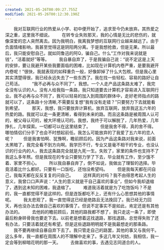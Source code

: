 ```yaml
---
created: 2021-05-26T00:09:27.755Z
modified: 2021-05-26T00:12:30.190Z
---
```

　　我对互联网行业的热爱从小学、初中便开始了，追求至今仍未放弃。其热爱之深之重，这里我不细说。
　　在转专业失败那天，我的心情是无比的悲伤的，就像深爱的恋人突然离去。因为我明白，我离我梦想的互联网行业越来越远了。由于负面情绪影响，我甚至觉得这是阴阳两分离。于是我想抢救，但是无果。所以最后，我只能安慰自己，就如同鲁迅的阿Q，骗自己。什么“工作对我来说就是钱”，“活着就好”等等。
　　我自暴自弃了，于是我骗自己说：“说不定这是上天的安排，要让我避开某些我要面临的困难，比如现在计算机内卷严重，是要我避开内卷呢！”很快，我就表现的如释重负一般，好像卸掉了什么大包袱。但是我心里其实清楚得很，我已经永远失去了一些东西了。我在找一些轻松、容易的路好让自己苟活。
　　“我不必再与众不同了”，我想。一个人走产品这条路太难了，我完全没有认识的人。没有人给我指一条路，我只知道要去计算机才容易进入互联网行业。我不必再与众不同了，我可以轻易的加入到周围的群体中，走好老师指点的路就可以了，这条路十分清晰,不需要反复想“我有没有走错？”只要努力下去就能看到希望。
　　那天，我想，我只要放弃计算机，放弃互联网，放弃我这五六年的热爱的路。我就可以走一条更清晰，看得到未来的路。而且这条路是被周围人认可的，被父母认可的，被大环境认可的。我想，我终于可以解脱了，几年热爱，几年挣扎，几年探索。一切都可以在这里结束了。
　　但是我舍不得，真的舍不得。哪怕情侣们分手了也会不时想起前任。我怎么可能放弃的了我爱了五六年的恋人呢？
　　但是我害怕啊、犹豫啊，瞻前顾后的。因为产品这条路对我来说，前面太黑暗了，我完全看不到方向啊。我学历不行，专业又是毫不相干的专业，也没认识的行业内的人，我去这条路完全就是九死一生。失败了，家里的条件也支持不了我这么多年熬。但是我现在的专业只要努力学了下去，毕业就有工作，至少饿不着、家里不担心。
　　所以我自暴自弃了，倒不如说，我做出了理智的选择。毕竟活着比什么都好。只要有一口饭吃，还怕没希望吗。
　　但是我每天都在问自己，我每天都在反反复复的问自己。
　　这样真的对吗？我不由得思考起人生的意义，我曾口口声声说：“人生的意义就是干自己喜欢的事业”，但如今我却退缩了，遇到这未知的困难，我退缩了。
　　难道我活着就是为了吃饱饭吗？不是的，我一直都觉得不是这样的。但是连饭都吃不上，还有什么心思想其他的事情呢。
　　我太悲观了，我一直觉得这已经是绝路且无法挽回了。我已经无力回天，再也没办法去做自己喜欢的事情了。但说不定事实不是如此，肯定还是有其他办法的。
　　去他妈的瞻前顾后，其他的路我都不想了，我只走这一条了，即使最后粉身碎骨我也要走下去。以前老是想着这找退路，那找退路，总觉得失败了还有办法，只要活着就还有希望。但是这些退路明明就不是我最想走的那条路。
　　我不要再继续自暴自弃下去了。我只管走自己的路罢，其他的事又与我何干。这么多年，我一直都在周围人的不理解中走来了。多这几年又何妨，我相信，我一定会等到柳暗花明的那一天。
　　去做喜欢的事，去遇见志同道合的人。
